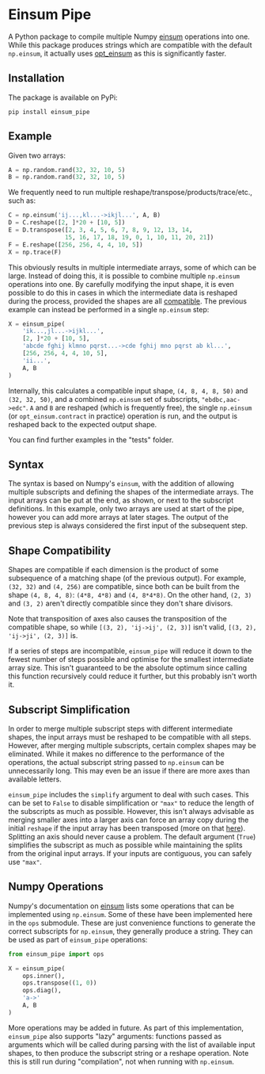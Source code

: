 # Einsum Pipe

A Python package to compile multiple Numpy [einsum](https://numpy.org/doc/stable/reference/generated/numpy.einsum.html) operations into one. While this package produces strings which are compatible with the default `np.einsum`, it actually uses [opt_einsum](https://dgasmith.github.io/opt_einsum/) as this is significantly faster.

## Installation

The package is available on PyPi:

```
pip install einsum_pipe
```

## Example

Given two arrays:
```python
A = np.random.rand(32, 32, 10, 5)
B = np.random.rand(32, 32, 10, 5)
```

We frequently need to run multiple reshape/transpose/products/trace/etc., such as:
```python
C = np.einsum('ij...,kl...->ikjl...', A, B)
D = C.reshape([2, ]*20 + [10, 5])
E = D.transpose([2, 3, 4, 5, 6, 7, 8, 9, 12, 13, 14,
                15, 16, 17, 18, 19, 0, 1, 10, 11, 20, 21])
F = E.reshape([256, 256, 4, 4, 10, 5])
X = np.trace(F)
```

This obviously results in multiple intermediate arrays, some of which can be large. Instead of doing this, it is possible to combine multiple `np.einsum` operations into one. By carefully modifying the input shape, it is even possible to do this in cases in which the intermediate data is reshaped during the process, provided the shapes are all [compatible](#shape-compatibility). The previous example can instead be performed in a single `np.einsum` step:
```python
X = einsum_pipe(
    'ik...,jl...->ijkl...',
    [2, ]*20 + [10, 5],
    'abcde fghij klmno pqrst...->cde fghij mno pqrst ab kl...',
    [256, 256, 4, 4, 10, 5],
    'ii...',
    A, B
)
```

Internally, this calculates a compatible input shape, `(4, 8, 4, 8, 50)` and `(32, 32, 50)`, and a combined `np.einsum` set of subscripts, `"ebdbc,aac->edc"`. `A` and `B` are reshaped (which is frequently free), the single `np.einsum` (or `opt_einsum.contract` in practice) operation is run, and the output is reshaped back to the expected output shape.

You can find further examples in the "tests" folder.

## Syntax

The syntax is based on Numpy's `einsum`, with the addition of allowing multiple subscripts and defining the shapes of the intermediate arrays. The input arrays can be put at the end, as shown, or next to the subscript definitions. In this example, only two arrays are used at start of the pipe, however you can add more arrays at later stages. The output of the previous step is always considered the first input of the subsequent step.

## Shape Compatibility

Shapes are compatible if each dimension is the product of some subsequence of a matching shape (of the previous output). For example, `(32, 32)` and `(4, 256)` are compatible, since both can be built from the shape `(4, 8, 4, 8)`: `(4*8, 4*8)` and `(4, 8*4*8)`. On the other hand, `(2, 3)` and `(3, 2)` aren't directly compatible since they don't share divisors.

Note that transposition of axes also causes the transposition of the compatible shape, so while `[(3, 2), 'ij->ij', (2, 3)]` isn't valid, `[(3, 2), 'ij->ji', (2, 3)]` is.

If a series of steps are incompatible, `einsum_pipe` will reduce it down to the fewest number of steps possible and optimise for the smallest intermediate array size. This isn't guaranteed to be the absolute optimum since calling this function recursively could reduce it further, but this probably isn't worth it.

## Subscript Simplification

In order to merge multiple subscript steps with different intermediate shapes, the input arrays must be reshaped to be compatible with all steps. However, after merging multiple subscripts, certain complex shapes may be eliminated. While it makes no difference to the performance of the operations, the actual subscript string passed to `np.einsum` can be unnecessarily long. This may even be an issue if there are more axes than available letters.

`einsum_pipe` includes the `simplify` argument to deal with such cases. This can be set to `False` to disable simplification or `"max"` to reduce the length of the subscripts as much as possible. However, this isn't always advisable as merging smaller axes into a larger axis can force an array copy during the initial `reshape` if the input array has been transposed (more on that [here](https://stackoverflow.com/a/60389152/11057932)). Splitting an axis should never cause a problem. The default argument (`True`) simplifies the subscript as much as possible while maintaining the splits from the original input arrays. If your inputs are contiguous, you can safely use `"max"`.

## Numpy Operations

Numpy's documentation on [einsum](https://numpy.org/doc/stable/reference/generated/numpy.einsum.html) lists some operations that can be implemented using `np.einsum`. Some of these have been implemented here in the `ops` submodule. These are just convenience functions to generate the correct subscripts for `np.einsum`, they generally produce a string. They can be used as part of `einsum_pipe` operations:
```python
from einsum_pipe import ops

X = einsum_pipe(
    ops.inner(),
    ops.transpose((1, 0))
    ops.diag(),
    'a->'
    A, B
)
```

More operations may be added in future. As part of this implementation, `einsum_pipe` also supports "lazy" arguments: functions passed as arguments which will be called during parsing with the list of available input shapes, to then produce the subscript string or a reshape operation. Note this is still run during "compilation", not when running with `np.einsum`.
